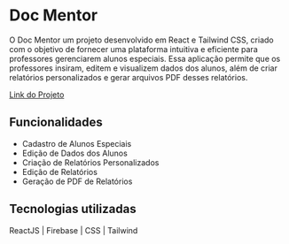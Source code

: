 
# Doc Mentor

O Doc Mentor um projeto desenvolvido em React e Tailwind CSS, criado com o objetivo de fornecer uma plataforma intuitiva e eficiente para professores gerenciarem alunos especiais. Essa aplicação permite que os professores insiram, editem e visualizem dados dos alunos, além de criar relatórios personalizados e gerar arquivos PDF desses relatórios.
 
 [Link do Projeto](https://doc-mentor.devvagner.com)

## Funcionalidades

- Cadastro de Alunos Especiais
- Edição de Dados dos Alunos
- Criação de Relatórios Personalizados
- Edição de Relatórios
- Geração de PDF de Relatórios



## Tecnologias utilizadas

ReactJS | Firebase | CSS | Tailwind 

